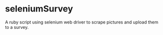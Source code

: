 seleniumSurvey
==============

A ruby script using selenium web driver to scrape pictures and upload them to a survey. 

